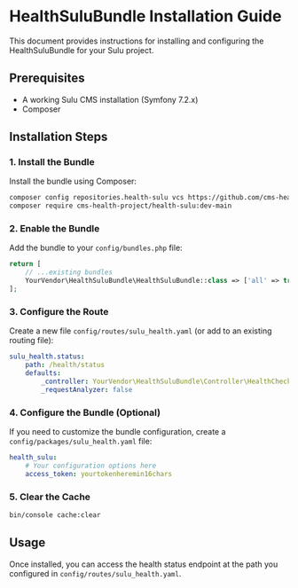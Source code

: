 # HealthSuluBundle Installation Guide

This document provides instructions for installing and configuring the HealthSuluBundle for your Sulu project.

## Prerequisites

- A working Sulu CMS installation (Symfony 7.2.x)
- Composer

## Installation Steps

### 1. Install the Bundle

Install the bundle using Composer:

```bash
composer config repositories.health-sulu vcs https://github.com/cms-health-project/health-sulu
composer require cms-health-project/health-sulu:dev-main
```

### 2. Enable the Bundle

Add the bundle to your `config/bundles.php` file:

```php
return [
    // ...existing bundles
    YourVendor\HealthSuluBundle\HealthSuluBundle::class => ['all' => true],
];
```

### 3. Configure the Route

Create a new file `config/routes/sulu_health.yaml` (or add to an existing routing file):

```yaml
sulu_health.status:
    path: /health/status
    defaults:
        _controller: YourVendor\HealthSuluBundle\Controller\HealthCheckController::healthStatus
        _requestAnalyzer: false
```

### 4. Configure the Bundle (Optional)

If you need to customize the bundle configuration, create a `config/packages/sulu_health.yaml` file:

```yaml
health_sulu:
    # Your configuration options here
    access_token: yourtokenheremin16chars
```

### 5. Clear the Cache

```bash
bin/console cache:clear
```

## Usage

Once installed, you can access the health status endpoint at the path you configured in
`config/routes/sulu_health.yaml`.